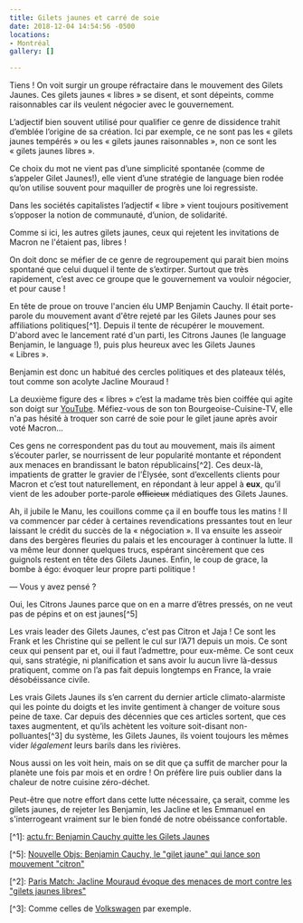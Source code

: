 ```yaml
---
title: Gilets jaunes et carré de soie
date: 2018-12-04 14:54:56 -0500
locations:
- Montréal
gallery: []

---
```

Tiens ! On voit surgir un groupe réfractaire dans le mouvement des Gilets Jaunes. Ces gilets jaunes « libres »  se disent, et sont dépeints, comme raisonnables car ils veulent négocier avec le gouvernement.

L’adjectif bien souvent utilisé pour qualifier ce genre de dissidence trahit d’emblée l’origine de sa création. Ici par exemple, ce ne sont pas les « gilets jaunes tempérés » ou les « gilets jaunes raisonnables », non ce sont les « gilets jaunes libres ».

Ce choix du mot ne vient pas d’une simplicité spontanée (comme de s’appeler Gilet Jaunes!), elle vient d’une stratégie de language bien rodée qu’on utilise souvent pour maquiller de progrès une loi regressiste.

Dans les sociétés capitalistes l’adjectif « libre » vient toujours positivement s’opposer la notion de communauté, d’union, de solidarité.

Comme si ici, les autres gilets jaunes, ceux qui rejetent les invitations de Macron ne l'étaient pas, libres !

On doit donc se méfier de ce genre de regroupement qui parait bien moins spontané que celui duquel il tente de s’extirper. Surtout que très rapidement, c’est avec ce groupe que le gouvernement va vouloir négocier, et pour cause !

En tête de proue on trouve l'ancien élu UMP Benjamin Cauchy. Il était porte-parole du mouvement avant d'être rejeté par les Gilets Jaunes pour ses affiliations politiques\[^1\]. Depuis il tente de récupérer le mouvement. D'abord avec le lancement raté d'un parti, les Citrons Jaunes (le language Benjamin, le language !), puis plus heureux avec les Gilets Jaunes « Libres ».

Benjamin est donc un habitué des cercles politiques et des plateaux télés, tout comme son acolyte Jacline Mouraud !

La deuxième figure des « libres » c’est la madame très bien coiffée qui agite son doigt sur [YouTube](https://www.youtube.com/watch?v=06pOTxTvnBU). Méfiez-vous de son ton Bourgeoise-Cuisine-TV, elle n'a pas hésité à troquer son carré de soie pour le gilet jaune après avoir voté Macron...

Ces gens ne correspondent pas du tout au mouvement, mais ils aiment s’écouter parler, se nourrissent de leur popularité montante et répondent aux menaces en brandissant le baton républicains\[^2\]. Ces deux-là, impatients de gratter le gravier de l'Èlysée, sont d’excellents clients pour Macron et c’est tout naturellement, en répondant à leur appel à **eux**, qu’il vient de les adouber porte-parole <del>officieux</del> médiatiques des Gilets Jaunes.

Ah, il jubile le Manu, les couillons comme ça il en bouffe tous les matins ! Il va commencer par céder à certaines revendications pressantes tout en leur laissant le crédit du succès de la « négociation ».
Il va ensuite les asseoir dans des bergères fleuries du palais et les encourager à continuer la lutte. Il va même leur donner quelques trucs, espérant sincèrement que ces guignols restent en tête des Gilets Jaunes.
Enfin, le coup de grace, la bombe à égo: évoquer leur propre parti politique !

— Vous y avez pensé ?

Oui, les Citrons Jaunes parce que on en a marre d’êtres pressés, on ne veut pas de pépins et on est jaunes\[^5\]

Les vrais leader des Gilets Jaunes, c'est pas Citron et Jaja ! Ce sont les Frank et les Christine qui se pellent le cul sur l’A71 depuis un mois. Ce sont ceux qui pensent par et, oui il faut l’admettre, pour eux-même. Ce sont ceux qui, sans stratégie, ni planification et sans avoir lu aucun livre là-dessus pratiquent, comme on l’a pas fait depuis longtemps en France, la vraie désobéissance civile.

Les vrais Gilets Jaunes ils s’en carrent du dernier article climato-alarmiste qui les pointe du doigts et les invite gentiment à changer de voiture sous peine de taxe.
Car depuis des décennies que ces articles sortent, que ces taxes augmentent, et qu’ils achètent les voiture soit-disant non-polluantes\[^3\] du système, les Gilets Jaunes, ils voient toujours les mêmes vider _légalement_ leurs barils dans les rivières.

Nous aussi on les voit hein, mais on se dit que ça suffit de marcher pour la planète une fois par mois et en ordre ! On préfère lire puis oublier dans la chaleur de notre cuisine zéro-déchet. 

Peut-être que notre effort dans cette lutte nécessaire, ça serait, comme les gilets jaunes, de rejeter les Benjamin, les Jacline et les Emmanuel en s'interrogeant vraiment sur le bien fondé de notre obéissance confortable. 

\[^1\]: [actu.fr: Benjamin Cauchy quitte les Gilets Jaunes](https://actu.fr/occitanie/toulouse_31555/toulouse-figure-mouvement-benjamin-cauchy-quitte-gilets-jaunes-lance-citrons-jaunes_19765170.html)

\[^5\]: [Nouvelle Objs: Benjamin Cauchy, le "gilet jaune" qui lance son mouvement "citron"](https://www.nouvelobs.com/societe/20181128.OBS6189/benjamin-cauchy-le-gilet-jaune-qui-lance-son-mouvement-citron.html)

\[^2\]: [Paris Match: Jacline Mouraud évoque des menaces de mort contre les "gilets jaunes libres"](https://www.parismatch.com/Actu/Societe/Jacline-Mouraud-evoque-des-menaces-de-mort-contre-les-gilets-jaunes-libres-1592160)

\[^3\]: Comme celles de [Volkswagen](https://fr.wikipedia.org/wiki/Affaire_Volkswagen) par exemple.